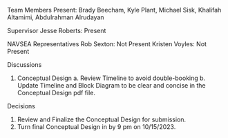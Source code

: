 Team Members
  Present: Brady Beecham, Kyle Plant, Michael Sisk, Khalifah Altamimi, Abdulrahman Alrudayan

Supervisor
  Jesse Roberts: Present

NAVSEA Representatives
  Rob Sexton: Not Present
  Kristen Voyles: Not Present
 
Discussions
  1. Conceptual Design
     a. Review Timeline to avoid double-booking
     b. Update Timeline and Block Diagram to be clear and concise in the Conceptual Design pdf file.

Decisions
  1. Review and Finalize the Conceptual Design for submission.
  2. Turn final Conceptual Design in by 9 pm on 10/15/2023.
